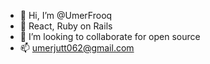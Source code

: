 - 👋 Hi, I’m @UmerFrooq
- 🌱 React, Ruby on Rails
- 💞️ I’m looking to collaborate for open source
- 📫 umerjutt062@gmail.com

<!---
UmerFrooq/UmerFrooq is a ✨ special ✨ repository because its `README.md` (this file) appears on your GitHub profile.
You can click the Preview link to take a look at your changes.
--->
